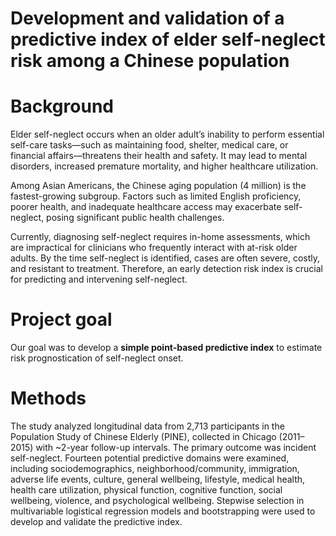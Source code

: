 # Development and validation of a predictive index of elder self-neglect risk among a Chinese population

# Background 

Elder self-neglect occurs when an older adult’s inability to perform essential self-care tasks—such as maintaining food, shelter, medical care, or financial affairs—threatens their health and safety. It may lead to mental disorders, increased premature mortality, and higher healthcare utilization.

Among Asian Americans, the Chinese aging population (4 million) is the fastest-growing subgroup. Factors such as limited English proficiency, poorer health, and inadequate healthcare access may exacerbate self-neglect, posing significant public health challenges.

Currently, diagnosing self-neglect requires in-home assessments, which are impractical for clinicians who frequently interact with at-risk older adults. By the time self-neglect is identified, cases are often severe, costly, and resistant to treatment. Therefore, an early detection risk index is crucial for predicting and intervening self-neglect.

# Project goal

Our goal was to develop a **simple point-based predictive index** to estimate risk prognostication of self-neglect onset. 

# Methods

The study analyzed longitudinal data from 2,713 participants in the Population Study of Chinese Elderly (PINE), collected in Chicago (2011–2015) with ~2-year follow-up intervals. The primary outcome was incident self-neglect. Fourteen potential predictive domains were examined, including sociodemographics, neighborhood/community, immigration, adverse life events, culture, general wellbeing, lifestyle, medical health, health care utilization, physical function, cognitive function, social wellbeing, violence, and psychological wellbeing. Stepwise selection in multivariable logistical regression models and bootstrapping were used to develop and validate the predictive index.
